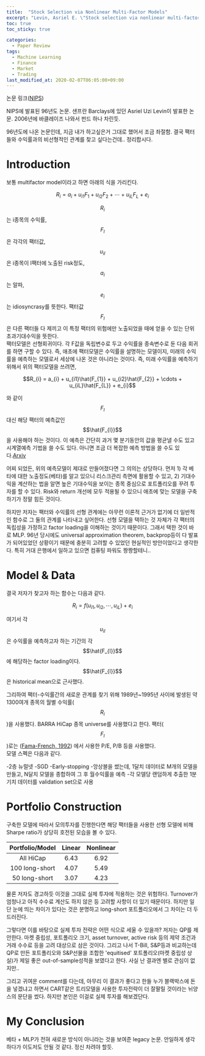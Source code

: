 ```yaml
---
title:  "Stock Selection via Nonlinear Multi-Factor Models"
excerpt: "Levin, Asriel E. \"Stock selection via nonlinear multi-factor models.\" Advances in Neural Information Processing Systems. 1996."
toc: true
toc_sticky: true

categories:
  - Paper Review
tags:
  - Machine Learning
  - Finance
  - Market
  - Trading
last_modified_at: 2020-02-07T06:05:00+09:00
---
```


논문 링크([NIPS](http://papers.nips.cc/paper/1114-stock-selection-via-nonlinear-multi-factor-models.pdf))

NIPS에 발표된 96년도 논문. 샌프란 Barclays에 있던 Asriel Uzi Levin이 발표한 논문. 2006년에 바클레이즈 나와서 펀드 하나 차린듯.

96년도에 나온 논문인데, 지금 내가 하고싶은거 그대로 했어서 조금 좌절함. 결국 팩터들와 수익률과의 비선형적인 관계를 찾고 싶다는건데.. 정리합시다.

# Introduction
보통 multifactor model이라고 하면 아래의 식을 가리킨다.

$$R_{i} = a_{i} + u_{i1}F_{1} + u_{i2}F_{2} + \cdots + u_{iL}F_{L} + e_{i}$$

$$R_{i}$$는 i종목의 수익률, $$F_{l}$$은 각각의 팩터값, $$u_{il}$$은 i종목이 l팩터에 노출된 risk정도, $$a_{i}$$는 알파, $$e_{i}$$는 idiosyncrasy를 뜻한다.
팩터값 $$F_{l}$$은 다른 팩터들 다 제끼고 이 특정 팩터의 위험에만 노출되었을 때에 얻을 수 있는 단위 초과기대수익을 뜻한다.  
팩터모델은 선형회귀이다. 각 F값을 독립변수로 두고 수익률을 종속변수로 둔 다음 회귀를 하면 구할 수 있다. 즉, 애초에 팩터모델은 수익률을 설명하는 모델이지, 미래의 수익률을 예측하는 모델로서 세상에 나온 것은 아니라는 것이다. 즉, 미래 수익률을 예측하기 위해서 위의 팩터모델을 쓰려면,

$$R_{i} = a_{i} + u_{i1}\hat{F_{1}} + u_{i2}\hat{F_{2}} + \cdots + u_{iL}\hat{F_{L}} + e_{i}$$

와 같이 $$F_{l}$$대신 해당 팩터의 예측값인 $$\hat{F_{l}}$$을 사용해야 하는 것이다. 이 예측은 간단히 과거 몇 분기동안의 값을 평균낼 수도 있고 시계열예측 기법을 쓸 수도 있다. 아니면 조금 더 복잡한 예측 방법을 쓸 수도 있다.[Arxiv](https://arxiv.org/abs/1711.04837)

어찌 되었든, 위의 예측모델이 제대로 만들어졌다면 그 의의는 상당하다. 먼저 1) 각 베타에 대한 노출정도(베타)를 알고 있으니 리스크관리 측면에 활용할 수 있고, 2) 기대수익을 계산하는 법을 알면 높은 기대수익을 보이는 종목 중심으로 포트폴리오를 꾸려 투자를 할 수 있다. Risk와 return 개선에 모두 적용될 수 있으니 애초에 맞는 모델을 구축하기가 정말 힘든 것이다.

하지만 저자는 팩터와 수익률의 선형 관계에는 아무런 이론적 근거가 없기에 더 일반적인 함수로 그 둘의 관계를 나타내고 싶어한다. 선형 모델을 택하는 것 자체가 각 팩터의 독립성을 가정하고 factor loading을 이해하는 것이기 때문이다. 그래서 택한 것이 바로 MLP. 96년 당시에도 universal approximation theorem, backprop등이 다 발표가 되어있었던 상황이기 때문에 충분히 고려할 수 있었던 현실적인 방안이었다고 생각한다. 특히 거대 은행에서 일하고 있으면 컴퓨팅 파워도 짱짱할테니..

# Model & Data
결국 저자가 찾고자 하는 함수는 다음과 같다.

$$R_{i} = f(u_{i1}, u_{i2}, \cdots, u_{iL}) + e_{i}$$

여기서 각 $$u_{il}$$은 수익률을 예측하고자 하는 기간의 각 $$\hat{F_{l}}$$에 해당하는 factor loading이다. $$\hat{F_{l}}$$은 historical mean으로 근사했다.

그리하여 팩터-수익률간의 새로운 관계를 찾기 위해 1989년~1995년 사이에 발생된 약 1300여개 종목의 월별 수익률($$R_{i}$$)을 사용했다. BARRA HiCap 종목 universe를 사용했다고 한다. 팩터($$F_{l}$$)로는 ([Fama-French, 1992](https://onlinelibrary.wiley.com/doi/full/10.1111/j.1540-6261.1992.tb04398.x)) 에서 사용한 P/E, P/B 등을 사용했다.  
모델 스펙은 다음과 같다.

-2층 뉴럴넷
-SGD
-Early-stopping
-앙상블을 썼는데, 1달치 데이터로 M개의 모델을 만들고, N달치 모델을 종합하여 그 후 월수익률을 예측
-각 모델당 랜덤하게 추출한 1분기치 데이터를 validation set으로 사용

# Portfolio Construction
구축한 모델에 따라서 모의투자를 진행한다면 해당 팩터들을 사용한 선형 모델에 비해 Sharpe ratio가 상당히 호전된 모습을 볼 수 있다.

| Portfolio/Model | Linear | Nonlinear |
|:---------------:|:------:|:---------:|
|    All HiCap    |  6.43  |    6.92   |
|  100 long-short |  4.07  |    5.49   |
|  50 long-short  |  3.07  |    4.23   |

물론 저자도 경고하듯 이것을 그대로 실제 투자에 적용하는 것은 위험하다. Turnover가 엄청나고 아직 수수료 계산도 하지 않은 등 고려할 사항이 더 있기 때문이다. 하지만 일단 눈에 띄는 차이가 있다는 것은 분명하고 long-short 포트폴리오에서 그 차이는 더 두드러진다.

그렇다면 이를 바탕으로 실제 투자 전략은 어떤 식으로 세울 수 있을까? 저자는 QP를 제안한다. 마켓 중립성, 포트폴리오 크기, asset turnover, active risk 등의 제약 조건과 거래 수수료 등을 고려 대상으로 삼은 것이다. 그리고 나서 T-Bill, S&P등과 비교하는데 QP로 만든 포트폴리오와 S&P선물을 조합한 'equitised' 포트폴리오(마켓 중립성 상실)가 제일 좋은 out-of-sample성적을 보였다고 한다. 사실 난 결과엔 별로 관심이 없지만..

그리고 귀여운 comment를 다는데, 아무리 이 결과가 좋다고 한들 누가 블랙박스에 돈을 넣겠냐고 하면서 CART같은 트리모델을 사용한 투자전략이 더 잘팔릴 것이라는 뉘양스의 문단을 썼다. 하지만 본인은 이걸로 실제 투자를 해보겠단다.

# My Conclusion
베타 + MLP가 전혀 새로운 방식이 아니라는 것을 보여준 legacy 논문. 안일하게 생각하다가 이도저도 안될 것 같다. 정신 차려야 할듯.
